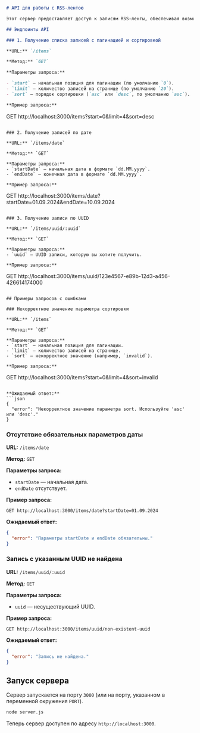```markdown
# API для работы с RSS-лентою

Этот сервер предоставляет доступ к записям RSS-ленты, обеспечивая возможность получения, сортировки и фильтрации данных.

## Эндпоинты API

### 1. Получение списка записей с пагинацией и сортировкой

**URL:** `/items`

**Метод:** `GET`

**Параметры запроса:**

- `start` — начальная позиция для пагинации (по умолчанию `0`).
- `limit` — количество записей на странице (по умолчанию `20`).
- `sort` — порядок сортировки (`asc` или `desc`, по умолчанию `asc`).

**Пример запроса:**
```

GET http://localhost:3000/items?start=0&limit=4&sort=desc

```

### 2. Получение записей по дате

**URL:** `/items/date`

**Метод:** `GET`

**Параметры запроса:**
- `startDate` — начальная дата в формате `dd.MM.yyyy`.
- `endDate` — конечная дата в формате `dd.MM.yyyy`.

**Пример запроса:**
```

GET http://localhost:3000/items/date?startDate=01.09.2024&endDate=10.09.2024

```

### 3. Получение записи по UUID

**URL:** `/items/uuid/:uuid`

**Метод:** `GET`

**Параметры запроса:**
- `uuid` — UUID записи, которую вы хотите получить.

**Пример запроса:**
```

GET http://localhost:3000/items/uuid/123e4567-e89b-12d3-a456-426614174000

```

## Примеры запросов с ошибками

### Некорректное значение параметра сортировки

**URL:** `/items`

**Метод:** `GET`

**Параметры запроса:**
- `start` — начальная позиция для пагинации.
- `limit` — количество записей на странице.
- `sort` — некорректное значение (например, `invalid`).

**Пример запроса:**
```

GET http://localhost:3000/items?start=0&limit=4&sort=invalid

````

**Ожидаемый ответ:**
```json
{
  "error": "Некорректное значение параметра sort. Используйте 'asc' или 'desc'."
}
````

### Отсутствие обязательных параметров даты

**URL:** `/items/date`

**Метод:** `GET`

**Параметры запроса:**

- `startDate` — начальная дата.
- `endDate` отсутствует.

**Пример запроса:**

```
GET http://localhost:3000/items/date?startDate=01.09.2024
```

**Ожидаемый ответ:**

```json
{
  "error": "Параметры startDate и endDate обязательны."
}
```

### Запись с указанным UUID не найдена

**URL:** `/items/uuid/:uuid`

**Метод:** `GET`

**Параметры запроса:**

- `uuid` — несуществующий UUID.

**Пример запроса:**

```
GET http://localhost:3000/items/uuid/non-existent-uuid
```

**Ожидаемый ответ:**

```json
{
  "error": "Запись не найдена."
}
```

## Запуск сервера

Сервер запускается на порту `3000` (или на порту, указанном в переменной окружения `PORT`).

```bash
node server.js
```

Теперь сервер доступен по адресу `http://localhost:3000`.
